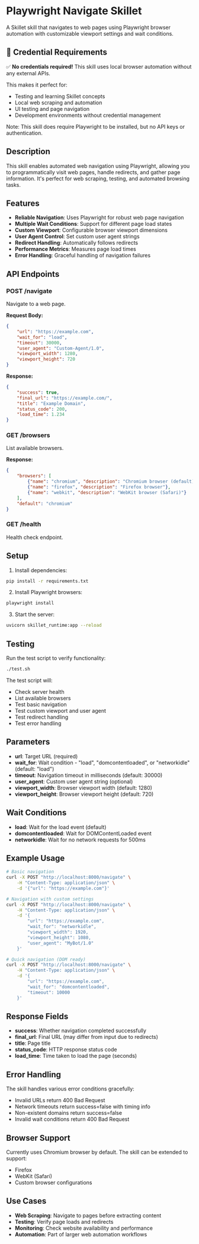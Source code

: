 # Playwright Navigate Skillet

A Skillet skill that navigates to web pages using Playwright browser automation with customizable viewport settings and wait conditions.

## 🔐 **Credential Requirements**

✅ **No credentials required!** This skill uses local browser automation without any external APIs.

This makes it perfect for:
- Testing and learning Skillet concepts
- Local web scraping and automation
- UI testing and page navigation
- Development environments without credential management

Note: This skill does require Playwright to be installed, but no API keys or authentication.

## Description

This skill enables automated web navigation using Playwright, allowing you to programmatically visit web pages, handle redirects, and gather page information. It's perfect for web scraping, testing, and automated browsing tasks.

## Features

- **Reliable Navigation**: Uses Playwright for robust web page navigation
- **Multiple Wait Conditions**: Support for different page load states
- **Custom Viewport**: Configurable browser viewport dimensions
- **User Agent Control**: Set custom user agent strings
- **Redirect Handling**: Automatically follows redirects
- **Performance Metrics**: Measures page load times
- **Error Handling**: Graceful handling of navigation failures

## API Endpoints

### POST /navigate
Navigate to a web page.

**Request Body:**
```json
{
    "url": "https://example.com",
    "wait_for": "load",
    "timeout": 30000,
    "user_agent": "Custom-Agent/1.0",
    "viewport_width": 1280,
    "viewport_height": 720
}
```

**Response:**
```json
{
    "success": true,
    "final_url": "https://example.com/",
    "title": "Example Domain",
    "status_code": 200,
    "load_time": 1.234
}
```

### GET /browsers
List available browsers.

**Response:**
```json
{
    "browsers": [
        {"name": "chromium", "description": "Chromium browser (default)"},
        {"name": "firefox", "description": "Firefox browser"},
        {"name": "webkit", "description": "WebKit browser (Safari)"}
    ],
    "default": "chromium"
}
```

### GET /health
Health check endpoint.

## Setup

1. Install dependencies:
```bash
pip install -r requirements.txt
```

2. Install Playwright browsers:
```bash
playwright install
```

3. Start the server:
```bash
uvicorn skillet_runtime:app --reload
```

## Testing

Run the test script to verify functionality:
```bash
./test.sh
```

The test script will:
- Check server health
- List available browsers
- Test basic navigation
- Test custom viewport and user agent
- Test redirect handling
- Test error handling

## Parameters

- **url**: Target URL (required)
- **wait_for**: Wait condition - "load", "domcontentloaded", or "networkidle" (default: "load")
- **timeout**: Navigation timeout in milliseconds (default: 30000)
- **user_agent**: Custom user agent string (optional)
- **viewport_width**: Browser viewport width (default: 1280)
- **viewport_height**: Browser viewport height (default: 720)

## Wait Conditions

- **load**: Wait for the load event (default)
- **domcontentloaded**: Wait for DOMContentLoaded event
- **networkidle**: Wait for no network requests for 500ms

## Example Usage

```bash
# Basic navigation
curl -X POST "http://localhost:8000/navigate" \
    -H "Content-Type: application/json" \
    -d '{"url": "https://example.com"}'

# Navigation with custom settings
curl -X POST "http://localhost:8000/navigate" \
    -H "Content-Type: application/json" \
    -d '{
        "url": "https://example.com",
        "wait_for": "networkidle",
        "viewport_width": 1920,
        "viewport_height": 1080,
        "user_agent": "MyBot/1.0"
    }'

# Quick navigation (DOM ready)
curl -X POST "http://localhost:8000/navigate" \
    -H "Content-Type: application/json" \
    -d '{
        "url": "https://example.com",
        "wait_for": "domcontentloaded",
        "timeout": 10000
    }'
```

## Response Fields

- **success**: Whether navigation completed successfully
- **final_url**: Final URL (may differ from input due to redirects)
- **title**: Page title
- **status_code**: HTTP response status code
- **load_time**: Time taken to load the page (seconds)

## Error Handling

The skill handles various error conditions gracefully:

- Invalid URLs return 400 Bad Request
- Network timeouts return success=false with timing info
- Non-existent domains return success=false
- Invalid wait conditions return 400 Bad Request

## Browser Support

Currently uses Chromium browser by default. The skill can be extended to support:

- Firefox
- WebKit (Safari)
- Custom browser configurations

## Use Cases

- **Web Scraping**: Navigate to pages before extracting content
- **Testing**: Verify page loads and redirects
- **Monitoring**: Check website availability and performance
- **Automation**: Part of larger web automation workflows

